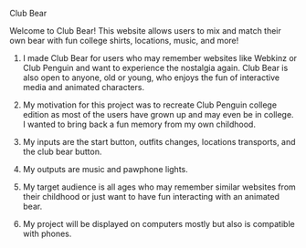 Club Bear

Welcome to Club Bear! This website allows users to mix and match their own bear with fun college shirts, locations, music, and more!

1. I made Club Bear for users who may remember websites like Webkinz or Club Penguin and want to experience the nostalgia again. Club Bear is also open to anyone, old or young, who enjoys the fun of interactive media and animated characters.

2. My motivation for this project was to recreate Club Penguin college edition as most of the users have grown up and may even be in college. I wanted to bring back a fun memory from my own childhood.

3. My inputs are the start button, outfits changes, locations transports, and the club bear button.  
4. My outputs are music and pawphone lights.

5. My target audience is all ages who may remember similar websites from their childhood or just want to have fun interacting with an animated bear.

6. My project will be displayed on computers mostly but also is compatible with phones.
